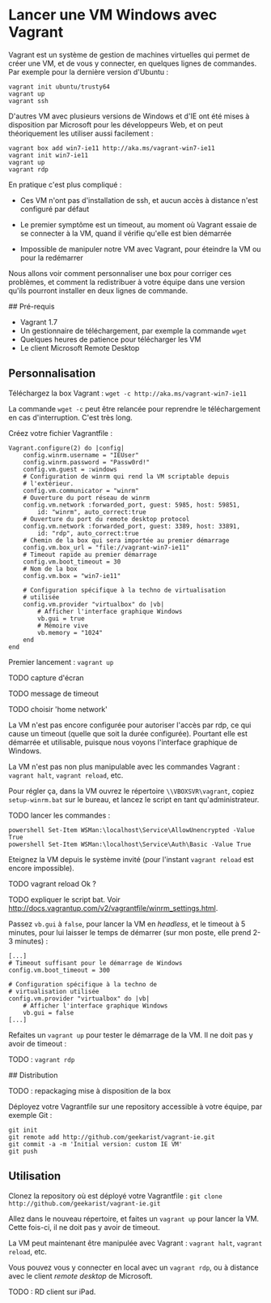 # Lancer une VM Windows avec Vagrant

Vagrant est un système de gestion de machines virtuelles qui permet de créer une VM, et de vous y connecter, en quelques lignes de commandes. Par exemple pour la dernière version d'Ubuntu :

    vagrant init ubuntu/trusty64
    vagrant up
    vagrant ssh

D'autres VM avec plusieurs versions de Windows et d'IE ont été mises à disposition par Microsoft pour les développeurs Web, et on peut théoriquement les utiliser aussi facilement :

    vagrant box add win7-ie11 http://aka.ms/vagrant-win7-ie11
    vagrant init win7-ie11
    vagrant up
    vagrant rdp

En pratique c'est plus compliqué :

- Ces VM n'ont pas d'installation de ssh, et aucun accès à distance n'est configuré par défaut

- Le premier symptôme est un timeout, au moment où Vagrant essaie de se connecter à la VM, quand il vérifie qu'elle est bien démarrée

- Impossible de manipuler notre VM avec Vagrant, pour éteindre la VM ou pour la redémarrer

Nous allons voir comment personnaliser une box pour corriger ces problèmes, et comment la redistribuer à votre équipe dans une version qu'ils pourront installer en deux lignes de commande.

## Pré-requis

- Vagrant 1.7
- Un gestionnaire de téléchargement, par exemple la commande `wget`
- Quelques heures de patience pour télécharger les VM
- Le client Microsoft Remote Desktop

## Personnalisation

Téléchargez la box Vagrant : `wget -c http://aka.ms/vagrant-win7-ie11`

La commande `wget -c` peut être relancée pour reprendre le téléchargement en cas d'interruption. C'est très long.

Créez votre fichier Vagrantfile :

    Vagrant.configure(2) do |config|
        config.winrm.username = "IEUser"
        config.winrm.password = "Passw0rd!"
        config.vm.guest = :windows
        # Configuration de winrm qui rend la VM scriptable depuis
        # l'extérieur.
        config.vm.communicator = "winrm"
        # Ouverture du port réseau de winrm
        config.vm.network :forwarded_port, guest: 5985, host: 59851,
            id: "winrm", auto_correct:true
        # Ouverture du port du remote desktop protocol
        config.vm.network :forwarded_port, guest: 3389, host: 33891,
            id: "rdp", auto_correct:true
        # Chemin de la box qui sera importée au premier démarrage
        config.vm.box_url = "file://vagrant-win7-ie11"
        # Timeout rapide au premier démarrage
        config.vm.boot_timeout = 30
        # Nom de la box
        config.vm.box = "win7-ie11"

        # Configuration spécifique à la techno de virtualisation
        # utilisée
        config.vm.provider "virtualbox" do |vb|
            # Afficher l'interface graphique Windows
            vb.gui = true
            # Mémoire vive
            vb.memory = "1024"
        end
    end

Premier lancement : `vagrant up`

TODO capture d'écran

TODO message de timeout

TODO choisir 'home network'

La VM n'est pas encore configurée pour autoriser l'accès par rdp, ce qui cause un timeout (quelle que soit la durée configurée). Pourtant elle est démarrée et utilisable, puisque nous voyons l'interface graphique de Windows.

La VM n'est pas non plus manipulable avec les commandes Vagrant : `vagrant halt`, `vagrant reload`, etc.

Pour régler ça, dans la VM ouvrez le répertoire `\\VBOXSVR\vagrant`, copiez `setup-winrm.bat` sur le bureau, et lancez le script en tant qu'administrateur.

TODO lancer les commandes :

    powershell Set-Item WSMan:\localhost\Service\AllowUnencrypted -Value True
    powershell Set-Item WSMan:\localhost\Service\Auth\Basic -Value True

Eteignez la VM depuis le système invité (pour l'instant `vagrant reload` est encore impossible).

TODO vagrant reload Ok ?

TODO expliquer le script bat. Voir http://docs.vagrantup.com/v2/vagrantfile/winrm_settings.html.

Passez `vb.gui` à `false`, pour lancer la VM en _headless_, et le timeout à 5 minutes, pour lui laisser le temps de démarrer (sur mon poste, elle prend 2-3 minutes) :

    [...]
    # Timeout suffisant pour le démarrage de Windows
    config.vm.boot_timeout = 300

    # Configuration spécifique à la techno de
    # virtualisation utilisée
    config.vm.provider "virtualbox" do |vb|
        # Afficher l'interface graphique Windows
        vb.gui = false
    [...]

Refaites un `vagrant up` pour tester le démarrage de la VM. Il ne doit pas y avoir de timeout :

TODO : `vagrant rdp`

## Distribution

TODO : repackaging mise à disposition de la box

Déployez votre Vagrantfile sur une repository accessible à votre équipe, par exemple Git :

    git init
    git remote add http://github.com/geekarist/vagrant-ie.git
    git commit -a -m 'Initial version: custom IE VM'
    git push

## Utilisation

Clonez la repository où est déployé votre Vagrantfile : `git clone http://github.com/geekarist/vagrant-ie.git`

Allez dans le nouveau répertoire, et faites un `vagrant up` pour lancer la VM. Cette fois-ci, il ne doit pas y avoir de timeout.

La VM peut maintenant être manipulée avec Vagrant : `vagrant halt`, `vagrant reload`, etc.

Vous pouvez vous y connecter en local avec un `vagrant rdp`, ou à distance avec le client _remote desktop_ de Microsoft.

TODO : RD client sur iPad.
